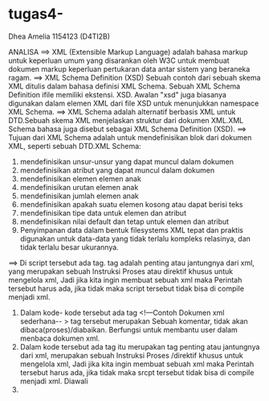# tugas4-
Dhea Amelia 1154123 (D4TI2B)

 ANALISA
==> XML (Extensible Markup Language) adalah bahasa markup untuk keperluan umum yang disarankan oleh W3C untuk membuat dokumen markup keperluan pertukaran data antar sistem yang beraneka ragam.
==> XML Schema Definition (XSD)
Sebuah contoh dari sebuah skema XML ditulis dalam bahasa definisi XML Schema. Sebuah XML Schema Definition ifile memiliki ekstensi. XSD. Awalan "xsd" juga biasanya digunakan dalam elemen XML dari file XSD untuk menunjukkan namespace XML Schema.
==> XML Schema adalah alternatif berbasis XML untuk DTD.Sebuah skema XML menjelaskan struktur dari dokumen XML.XML Schema bahasa juga disebut sebagai XML Schema Definition (XSD).
==> Tujuan dari XML Schema adalah untuk mendefinisikan blok dari dokumen XML, seperti sebuah DTD.XML Schema:
 1. mendefinisikan unsur-unsur yang dapat muncul dalam dokumen
 2. mendefinisikan atribut yang dapat muncul dalam dokumen
 3. mendefinisikan elemen elemen anak
 4. mendefinisikan urutan elemen anak 
 5. mendefinisikan jumlah elemen anak
 6. mendefinisikan apakah suatu elemen kosong atau dapat berisi teks
 7. mendefinisikan tipe data untuk elemen dan atribut
 8. mendefinisikan nilai default dan tetap untuk elemen dan atribut
 9. Penyimpanan data dalam bentuk filesystems XML tepat dan praktis digunakan untuk data-data yang tidak terlalu kompleks relasinya, dan tidak terlalu besar ukurannya.
 
==> Di script tersebut ada tag. tag adalah penting atau jantungnya dari xml, yang merupakan sebuah Instruksi Proses atau direktif khusus untuk mengelola xml, Jadi jika kita ingin membuat sebuah xml maka Perintah tersebut harus ada, jika tidak maka script tersebut tidak bisa di compile menjadi xml.

 1. Dalam kode- kode tersebut ada tag <!—Contoh Dokumen xml sederhana-- > tag tersebut merupakan Sebuah komentar, tidak akan dibaca(proses)/diabaikan. Berfungsi untuk membantu user dalam menbaca dokumen xml.
 2. Dalam kode tersebut ada tag <?xml version="1.0" encoding="UTF-8"?> itu merupakan tag penting atau jantungnya dari xml, merupakan sebuah Instruksi Proses /direktif khusus untuk mengelola xml, Jadi jika kita ingin membuat sebuah xml maka Perintah tersebut harus ada, jika tidak maka srcpt tersebut tidak bisa di compile menjadi xml. Diawali <?....?>
 3. <!DOCTYPE address [ - Deklarasi DOCTYPE memiliki tanda seru (!) Pada awal nama elemen.DOCTYPE menginformasikan parser yang DTD dikaitkan dengan dokumen XML ini. Dalam kode xml tersebut memiliki 1 element. Element sendiri merupakan nama teknis untuk tag yang berpasangan dimulai dari tag pembuka dan tag penutup pada dokumen XML. 1 element/class dalam oop yang dimiliki kode tersebut ada 1 dalam element tersebut mempunyai 10 Sub element dan terdapat sebuah atribut didalamnya. XSD (XML Schema Definition) merupakan design yang menentukan type data untuk setiap element XML
